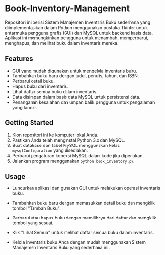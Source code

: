 # Book-Inventory-Management

Repositori ini berisi Sistem Manajemen Inventaris Buku sederhana yang diimplementasikan dalam Python menggunakan pustaka Tkinter untuk antarmuka pengguna grafis (GUI) dan MySQL untuk backend basis data. Aplikasi ini memungkinkan pengguna untuk menambah, memperbarui, menghapus, dan melihat buku dalam inventaris mereka.

## Features

- GUI yang mudah digunakan untuk mengelola inventaris buku.
- Tambahkan buku baru dengan judul, penulis, tahun, dan ISBN.
- Perbarui detail buku.
- Hapus buku dari inventaris.
- Lihat daftar semua buku dalam inventaris.
- Data disimpan dalam basis data MySQL untuk persistensi data.
- Penanganan kesalahan dan umpan balik pengguna untuk pengalaman yang lancar.

## Getting Started

1. Klon repositori ini ke komputer lokal Anda.
2. Pastikan Anda telah menginstal Python 3.x dan MySQL.
3. Buat database dan tabel MySQL menggunakan kelas `mysqlConfiguration` yang disediakan.
4. Perbarui pengaturan koneksi MySQL dalam kode jika diperlukan.
5. Jalankan program menggunakan `python book_inventory.py`.

## Usage

- Luncurkan aplikasi dan gunakan GUI untuk melakukan operasi inventaris buku.
- Tambahkan buku baru dengan memasukkan detail buku dan mengklik tombol "Tambah Buku".
- Perbarui atau hapus buku dengan memilihnya dari daftar dan mengklik tombol yang sesuai.
- Klik "Lihat Semua" untuk melihat daftar semua buku dalam inventaris.

- Kelola inventaris buku Anda dengan mudah menggunakan Sistem Manajemen Inventaris Buku yang sederhana ini.
